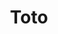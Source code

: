 ---
title: "Toto"
summary: "Originally a group of Los Angeles based studio musicians aside from doing session work for other stars, Toto had a lengthy career of hits in their own right. Their commercial peak was 1982's \"TOTO IV\", which won several Grammy awards, including Album Of The Year. Toto is best known for their hits \"Africa,\" \"Hold The Line\", \"Rosanna\", \"Georgy Porgy\" , and \"I Won't Hold You Back\" the last of which Roger Sanchez used for his worldwide hit, \"Another Chance.\" After Steve Lukather decided to leave Toto in order to concentrate on his solo career the band became officially defunct as of mid 2008 although in 2010 they reformed allegedly for a short series of concerts only to support their former bassist Mike Porcaro who had been diagnosed with ALS . However, the band continues to tour. In October 2020 Lukather and Williams announced a renewed line up and plans for a tour."
image: "toto.jpg"
---